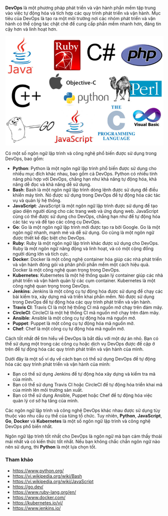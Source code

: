 
**DevOps** là một phương pháp phát triển và vận hành phần mềm tập trung vào việc tự động hóa và tích hợp các quy trình phát triển và vận hành. Mục tiêu của DevOps là tạo ra một môi trường nơi các nhóm phát triển và vận hành có thể cộng tác chặt chẽ để cung cấp phần mềm nhanh hơn, đáng tin cậy hơn và linh hoạt hơn.

![img](../Image/Programming-Languages.jpg)

Có một số ngôn ngữ lập trình và công nghệ phổ biến được sử dụng trong DevOps, bao gồm:

- **Python**: Python là một ngôn ngữ lập trình phổ biến được sử dụng cho nhiều mục đích khác nhau, bao gồm cả DevOps. Python có nhiều tính năng phù hợp với DevOps, chẳng hạn như khả năng tự động hóa, khả năng dễ đọc và khả năng dễ sử dụng.
- **Bash**: Bash là một ngôn ngữ lập trình dòng lệnh được sử dụng để điều khiển máy tính. Nó được sử dụng trong DevOps để tự động hóa các tác vụ và quản lý hệ thống.
- **JavaScript**: JavaScript là một ngôn ngữ lập trình được sử dụng để tạo giao diện người dùng cho các trang web và ứng dụng web. JavaScript cũng có thể được sử dụng cho DevOps, chẳng hạn như để tự động hóa các tác vụ và để tạo các công cụ DevOps.
- **Go**: Go là một ngôn ngữ lập trình mới được tạo ra bởi Google. Go là một ngôn ngữ nhanh, mạnh mẽ và dễ sử dụng. Go cũng là một ngôn ngữ được thiết kế đặc biệt cho DevOps.
- **Ruby**: Ruby là một ngôn ngữ lập trình khác được sử dụng cho DevOps. Ruby là một ngôn ngữ năng động và linh hoạt, và có một cộng đồng người dùng lớn và tích cực.
- **Docker**: Docker là một công nghệ container hóa giúp các nhà phát triển và vận hành đóng gói và phân phối phần mềm một cách hiệu quả. Docker là một công nghệ quan trọng trong DevOps.
- **Kubernetes**: Kubernetes là một hệ thống quản lý container giúp các nhà phát triển và vận hành quản lý các cụm container. Kubernetes là một công nghệ quan trọng trong DevOps.
- **Jenkins**: Jenkins là một công cụ tự động hóa được sử dụng để chạy các bài kiểm tra, xây dựng mã và triển khai phần mềm. Nó được sử dụng trong DevOps để tự động hóa các quy trình phát triển và vận hành.
- **Travis CI**: Travis CI là một hệ thống CI mã nguồn mở chạy trên đám mây.
- **CircleCI**: CircleCI là một hệ thống CI mã nguồn mở chạy trên đám mây.
- **Ansible**: Ansible là một công cụ tự động hóa mã nguồn mở.
- **Puppet**: Puppet là một công cụ tự động hóa mã nguồn mở.
- **Chef**: Chef là một công cụ tự động hóa mã nguồn mở.

Cách tốt nhất để tìm hiểu về DevOps là bắt đầu với một dự án nhỏ. Bạn có thể sử dụng một trong các công cụ hoặc dịch vụ DevOps được đề cập ở trên để tự động hóa các quy trình phát triển và vận hành của mình.

Dưới đây là một số ví dụ về cách bạn có thể sử dụng DevOps để tự động hóa các quy trình phát triển và vận hành của mình:

- Bạn có thể sử dụng Jenkins để tự động hóa xây dựng và kiểm tra mã của mình.
- Bạn có thể sử dụng Travis CI hoặc CircleCI để tự động hóa triển khai mã của mình lên môi trường sản xuất.
- Bạn có thể sử dụng Ansible, Puppet hoặc Chef để tự động hóa việc quản lý cơ sở hạ tầng của mình.

Các ngôn ngữ lập trình và công nghệ DevOps khác nhau được sử dụng tùy thuộc vào nhu cầu cụ thể của từng tổ chức. Tuy nhiên, **Python**, **JavaScript**, **Go**, **Docker** và **Kubernetes** là một số ngôn ngữ lập trình và công nghệ DevOps phổ biến nhất.

Ngôn ngữ lập trình tốt nhất cho DevOps là ngôn ngữ mà bạn cảm thấy thoải mái nhất và có kiến thức tốt nhất. Nếu bạn không chắc chắn ngôn ngữ nào nên sử dụng, thì **Python** là một lựa chọn tốt.

### Tham khảo
- https://www.python.org/
- https://vi.wikipedia.org/wiki/Bash
- https://vi.wikipedia.org/wiki/JavaScript
- https://go.dev/
- https://www.ruby-lang.org/en/
- https://www.docker.com/
- https://kubernetes.io/vi/
- https://www.jenkins.io/